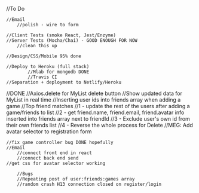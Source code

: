 //To Do

	//Email
		//polish - wire to form

	//Client Tests (smoke React, Jest/Enzyme)
	//Server Tests (Mocha/Chai) - GOOD ENOUGH FOR NOW
		//clean this up

	//Design/CSS/Mobile	95% done

	//Deploy to Heroku (full stack)
			//Mlab for mongodb DONE
			//Travis CI
	//Separation + deployment to Netlify/Heroku


//DONE
	//Axios.delete for MyList delete button
	//Show updated data for MyList in real time
	//Inserting user ids into friends array when adding a game
	//Top friend matches
		//1 - update the rest of the users after adding a game/friends to list
		//2 - get friend.name, friend.email, friend.avatar info inserted into friends array next to friendId
		//3 - Exclude user's own id from their own friends list
		//4 - Reverse the whole process for Delete
			//MEG: Add avatar selector to registration form

	//fix game controller bug DONE hopefully
	//Email
		//connect front end in react
		//connect back end send
	//get css for avatar selector working

		//Bugs
		//Repeating post of user:friends:games array
		//random crash H13 connection closed on register/login